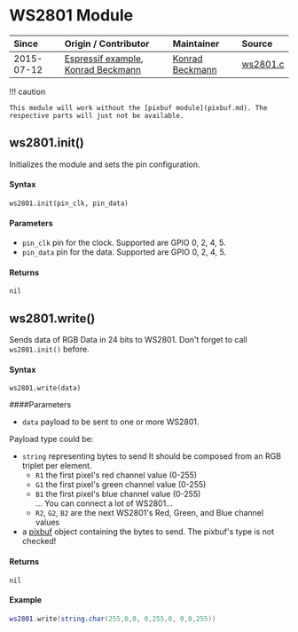 # WS2801 Module
| Since  | Origin / Contributor  | Maintainer  | Source  |
| :----- | :-------------------- | :---------- | :------ |
| 2015-07-12 | [Espressif example](https://github.com/CHERTS/esp8266-devkit/blob/master/Espressif/examples/ESP8266/EspLightNode/user/ws2801.c), [Konrad Beckmann](https://github.com/kbeckmann) | [Konrad Beckmann](https://github.com/kbeckmann) | [ws2801.c](../../app/modules/ws2801.c)|

!!! caution

    This module will work without the [pixbuf module](pixbuf.md). The respective parts will just not be available.

## ws2801.init()
Initializes the module and sets the pin configuration.

#### Syntax
`ws2801.init(pin_clk, pin_data)`

#### Parameters
- `pin_clk` pin for the clock. Supported are GPIO 0, 2, 4, 5.
- `pin_data` pin for the data. Supported are GPIO 0, 2, 4, 5.

#### Returns
`nil`

## ws2801.write()
Sends data of RGB Data in 24 bits to WS2801. Don't forget to call `ws2801.init()` before.

#### Syntax
`ws2801.write(data)`

####Parameters
- `data` payload to be sent to one or more WS2801.

Payload type could be:

- `string` representing bytes to send
  It should be composed from an RGB triplet per element.
    - `R1` the first pixel's red channel value (0-255)
    - `G1` the first pixel's green channel value (0-255)
    - `B1` the first pixel's blue channel value (0-255)<br />
    ... You can connect a lot of WS2801...
    - `R2`, `G2`, `B2` are the next WS2801's Red, Green, and Blue channel values
- a [pixbuf](pixbuf) object containing the bytes to send.  The pixbuf's type is not checked!

#### Returns
`nil`

#### Example
```lua
ws2801.write(string.char(255,0,0, 0,255,0, 0,0,255))
```
